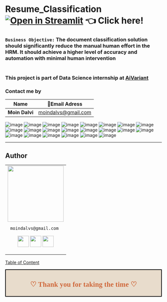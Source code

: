 # Resume_Classification [![Open in Streamlit](http://static.streamlit.io/badges/streamlit_badge_black_white.svg)](https://moindalvs-resume-classification-trail-resume-szy81n.streamlitapp.com/) 👈 Click here!

### **`Business Objective:`** The document classification solution should significantly reduce the manual human effort in the HRM. It should achieve a higher level of accuracy and automation with minimal human intervention



### </br>This project is part of Data Science internship at [AiVariant](https://aivariant.com/)

### **Contact me by**
Name | 💌Email Adress |
| --- | --- |
| **Moin Dalvi** | moindalvs@gmail.com |

![image](https://user-images.githubusercontent.com/99672298/191672886-e0043065-0835-45d9-a8f2-928ab303f1c2.png)
![image](https://user-images.githubusercontent.com/99672298/191672899-54c60a77-30d7-46bb-95cd-0630ddcc3e58.png)
![image](https://user-images.githubusercontent.com/99672298/191673003-0020c3a7-3868-4b06-804d-81c780abb8f4.png)
![image](https://user-images.githubusercontent.com/99672298/191673015-acad1cad-2885-4e79-b575-b9dbe6d4b6b6.png)
![image](https://user-images.githubusercontent.com/99672298/191673031-bd4901b9-c6de-475a-931b-083c5d3e503f.png)
![image](https://user-images.githubusercontent.com/99672298/191673084-c5bd83c1-a777-4f2b-86ec-2fc24aa473ed.png)
![image](https://user-images.githubusercontent.com/99672298/191673098-1a402675-e2a1-4fc8-86ae-103558a93df3.png)
![image](https://user-images.githubusercontent.com/99672298/191673110-c270ffc2-23c6-4d0c-867b-502b4535e223.png)
![image](https://user-images.githubusercontent.com/99672298/191673120-105bec12-c2f0-41d4-a673-ed3c538e4246.png)
![image](https://user-images.githubusercontent.com/99672298/191673139-a901cc7a-4c47-47cf-853a-8a5f7dc5de11.png)
![image](https://user-images.githubusercontent.com/99672298/191673154-84686486-9dbb-46fe-8e02-83f5c068dedb.png)
![image](https://user-images.githubusercontent.com/99672298/191673164-29d0bb53-0231-4a0a-a25b-ca0492e1774a.png)
![image](https://user-images.githubusercontent.com/99672298/191673219-dccd7696-dc81-4495-8bdd-2f8634e53eaf.png)
![image](https://user-images.githubusercontent.com/99672298/191673229-f5a3a1b1-c40e-4e99-9073-67affb624d90.png)
![image](https://user-images.githubusercontent.com/99672298/191673247-c5e819f3-e5ec-4ad3-bcee-f3298a6fc870.png)
![image](https://user-images.githubusercontent.com/99672298/191673260-f7e9f7e1-a4f8-47d2-a6e4-cd2ebb38b699.png)
![image](https://user-images.githubusercontent.com/99672298/191673267-c1d10038-b4d2-4884-b900-a3ca3fad634f.png)
![image](https://user-images.githubusercontent.com/99672298/191673278-30d6655d-1387-4206-a91c-dab9b24b7d94.png)
![image](https://user-images.githubusercontent.com/99672298/191673288-8f9518d0-acb2-49fa-8a3d-53e3ab30fbec.png)
![image](https://user-images.githubusercontent.com/99672298/191673346-a340cddc-3098-4359-9b8f-2f9960903d44.png)
![image](https://user-images.githubusercontent.com/99672298/191673367-a2dd9599-5aac-4202-b184-77b366ac2866.png)
![image](https://user-images.githubusercontent.com/99672298/191673385-d7b44a49-26a1-4828-b4c3-6b261b064944.png)
___

## Author

<table>
<tr>
<td>
     <img src="https://avatars.githubusercontent.com/u/99672298?v=4" width="180"/>
     
     moindalvs@gmail.com

<p align="center">
<a href = "https://github.com/MoinDalvs"><img src = "http://www.iconninja.com/files/241/825/211/round-collaboration-social-github-code-circle-network-icon.svg" width="36" height = "36"/></a>
<a href = "https://twitter.com/DalvsHubot"><img src = "https://www.shareicon.net/download/2016/07/06/107115_media.svg" width="36" height="36"/></a>
<a href = "https://www.linkedin.com/in/moin-dalvi-277b0214a//"><img src = "http://www.iconninja.com/files/863/607/751/network-linkedin-social-connection-circular-circle-media-icon.svg" width="36" height="36"/></a>
</p>
</td>
</tr> 
  </table>

[Table of Content](#0.1)

<div style="display:fill;
            border-radius: false;
            border-style: solid;
            border-color:#000000;
            border-style: false;
            border-width: 2px;
            color:#CF673A;
            font-size:15px;
            font-family: Georgia;
            background-color:#E8DCCC;
            text-align:center;
            letter-spacing:0.1px;
            padding: 0.1em;">

**<h2>♡ Thank you for taking the time ♡**


